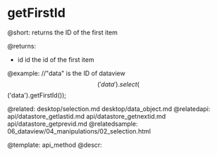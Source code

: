 getFirstId
=============


@short:
	returns the ID of the first item

@returns:
- id  id  the id of the first item

@example:
//"data" is the ID of dataview 
$$('data').select($$('data').getFirstId());

@related: 
	desktop/selection.md
    desktop/data_object.md
@relatedapi:
	api/datastore_getlastid.md
    api/datastore_getnextid.md
    api/datastore_getprevid.md
@relatedsample:
	06_dataview/04_manipulations/02_selection.html


@template:	api_method
@descr:


